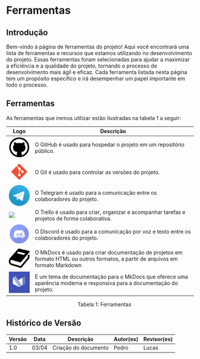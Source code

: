 # Ferramentas
## Introdução

Bem-vindo à página de ferramentas do projeto! Aqui você encontrará uma lista de ferramentas e recursos que estamos utilizando no desenvolvimento do projeto. Essas ferramentas foram selecionadas para ajudar a maximizar a eficiência e a qualidade do projeto, tornando o processo de desenvolvimento mais ágil e eficaz. Cada ferramenta listada nesta página tem um propósito específico e irá desempenhar um papel importante em todo o processo.

## Ferramentas

As ferramentas que iremos utilizar estão ilustradas na tabela 1 a seguir:

| Logo | Descrição |
| ---- | --------- |
| <img src="../../images/github.png" width="80px"/> | O GitHub é usado para hospedar o projeto em um repositório público. |
| <img src="../../images/git.png" width="90px"/> | O Git é usado para controlar as versões do projeto. |
| <img src="../../images/telegram.png" width="80px"/> | O Telegram é usado para a comunicação entre os colaboradores do projeto. |
| <img src="../../images/trello.png" width="80px"/> | O Trello é usado para criar, organizar e acompanhar tarefas e projetos de forma colaborativa. |
| <img src="../../images/discord.png" width="80px"/> | O Discord é usado para a comunicação por voz e texto entre os colaboradores do projeto. |
| <img src="../../images/mkdocs.png" width="80px"/> | O MkDocs é usado para criar documentação de projetos em formato HTML ou outros formatos, a partir de arquivos em formato Markdown |
| <img src="../../images/mkdocsMaterial.png" width="80px"/> | É um tema de documentação para o MkDocs que oferece uma aparência moderna e responsiva para a documentação do projeto. |

<p style="margin-left: 38%;">Tabela 1: Ferramentas</p>

## Histórico de Versão

| Versão | Data  | Descrição            | Autor(es) | Revisor(es) |
|--------|-------|----------------------|-----------|-------------|
| 1.0    | 03/04 | Criação do documento | Pedro     | Lucas       |


